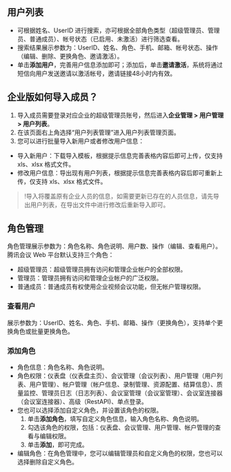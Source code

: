 

## 用户列表
- 可根据姓名、UserID 进行搜索，亦可根据全部角色类型（超级管理员、管理员、普通成员）、帐号状态（已启用、未激活）进行筛选查看。
- 搜索结果展示参数为：UserID、姓名、角色、手机、邮箱、帐号状态、操作（编辑、删除、更换角色、邀请激活）。
- 单击**添加用户**，完善用户信息添加即可；添加后，单击**邀请激活**，系统将通过短信向用户发送邀请以激活帐号，邀请链接48小时内有效。

## 企业版如何导入成员？
1. 导入成员需要登录对应企业的超级管理员账号，然后进入**企业管理 > 用户管理 > 用户列表**。
2. 在该页面右上角选择“用户列表管理”进入用户列表管理页面。
3. 您可以进行批量导入新用户或者修改用户信息：
 - 导入新用户：下载导入模板，根据提示信息完善表格内容后即可上传，仅支持 xls、xlsx 格式文件。
 - 修改用户信息：导出现有用户列表，根据提示信息完善表格内容后即可重新上传，仅支持 xls、xlsx 格式文件。
>!导入将覆盖原有企业人员的信息，如需要更新已存在的人员信息，请先导出用户列表，在导出文件中进行修改后重新导入即可。

## 角色管理
角色管理展示参数为：角色名称、角色说明、用户数、操作（编辑、查看用户）。
腾讯会议 Web 平台默认支持三个角色：
- 超级管理员：超级管理员拥有访问和管理企业帐户的全部权限。
- 管理员：管理员拥有访问和管理企业帐户的广泛权限。
- 普通成员：普通成员有权使用企业视频会议功能，但无帐户管理权限。

### 查看用户
展示参数为：UserID、姓名、角色、手机、邮箱、操作（更换角色），支持单个更换角色或批量更换角色。

### 添加角色
- 角色信息：角色名称、角色说明。
- 角色权限：仪表盘（仪表盘主页）、会议管理（会议列表）、用户管理（用户列表、用户管理）、帐户管理（帐户信息、录制管理、资源配置、结算信息）、质量监控、管理员日志（日志列表）、会议室管理（会议室管理）、会议室连接器（会议室连接器）、高级（RestAPI)、单点登录。
- 您也可以选择添加自定义角色，并设置该角色的权限。
	1. 单击**添加角色**，填写自定义角色信息，输入角色名称、角色说明。
	2. 勾选该角色的权限，包括：仪表盘、会议管理、用户管理、帐户管理的查看与编辑权限。
	3. 单击**添加**，即可完成。
- 编辑角色：在角色管理中，您可以编辑管理员和自定义角色的权限，您也可以选择删除自定义角色。
